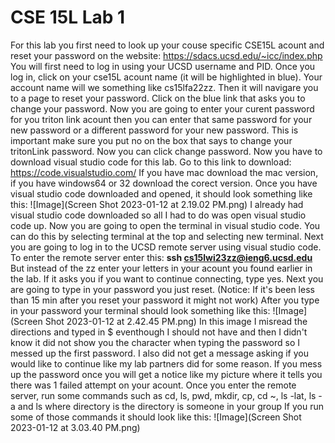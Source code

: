 # CSE 15L Lab 1
For this lab you first need to look up your couse specific CSE15L acount and reset your password on the website: 
https://sdacs.ucsd.edu/~icc/index.php
You will first need to log in using your UCSD username and PID.
Once you log in, click on your cse15L acount name (it will be highlighted in blue). Your account name will we something like cs15lfa22zz.
Then it will navigare you to a page to reset your password. Click on the blue link that asks you to change your password.
Now you are going to enter your curent password for you triton link acount then you can enter that same password for your new password or a different password for your new password.
This is important make sure you put no on the box that says to change your tritonLink password. Now you can click change password.
Now you have to download visual studio code for this lab. Go to this link to download:
https://code.visualstudio.com/
If you have mac download the mac version, if you have windows64 or 32 download the corect version. 
Once you have visual studio code downloaded and opened, it should look something like this:
![Image](Screen Shot 2023-01-12 at 2.19.02 PM.png)
I already had visual studio code downloaded so all I had to do was open visual studio code up.
Now you are going to open the terminal in visual studio code. You can do this by selecting terminal at the top and selecting new terminal.
Next you are going to log in to the UCSD remote server using visual studio code.
To enter the remote server enter this: **ssh cs15lwi23zz@ieng6.ucsd.edu**
But instead of the zz enter your letters in your acount you found earlier in the lab.
If it asks you if you want to continue connecting, type yes.
Next you are going to type in your password you just reset. (Notice: If it's been less than 15 min after you reset your password it might not work)
After you type in your password your terminal should look something like this:
![Image](Screen Shot 2023-01-12 at 2.42.45 PM.png)
In this image I misread the directions and typed in $ eventhough I should not have and then I didn't know it did not show you the character when typing the password so I messed up the first password. I also did not get a message asking if you would like to continue like my lab partners did for some reason.
If you mess up the password once you will get a notice like my picture where it tells you there was 1 failed attempt on your acount.
Once you enter the remote server, run some commands such as cd, ls, pwd, mkdir, cp, cd ~, ls -lat, ls -a and ls <directory> where directory is the directory is someone in your group
If you run some of those commands it should look like this:
![Image](Screen Shot 2023-01-12 at 3.03.40 PM.png)

